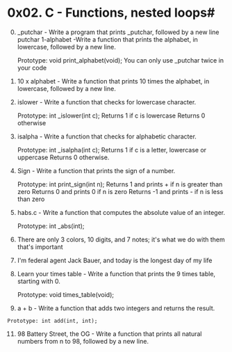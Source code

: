 # 0x02. C - Functions, nested loops#
0. _putchar  - Write a program that prints _putchar, followed by a new line
putchar
1-alphabet -Write a function that prints the alphabet, in lowercase, followed by a new line.

    Prototype: void print_alphabet(void);
    You can only use _putchar twice in your code
2. 10 x alphabet  - Write a function that prints 10 times the alphabet, in lowercase, followed by a new line.

3. islower - Write a function that checks for lowercase character.

    Prototype: int _islower(int c);
    Returns 1 if c is lowercase
    Returns 0 otherwise
4. isalpha - Write a function that checks for alphabetic character.

    Prototype: int _isalpha(int c);
    Returns 1 if c is a letter, lowercase or uppercase
    Returns 0 otherwise.
5. Sign - Write a function that prints the sign of a number.

    Prototype: int print_sign(int n);
    Returns 1 and prints + if n is greater than zero
    Returns 0 and prints 0 if n is zero
    Returns -1 and prints - if n is less than zero
6. habs.c - Write a function that computes the absolute value of an integer.

    Prototype: int _abs(int);
7. There are only 3 colors, 10 digits, and 7 notes; it's what we do with them that's important
8. I'm federal agent Jack Bauer, and today is the longest day of my life 
9. Learn your times table - Write a function that prints the 9 times table, starting with 0.

    Prototype: void times_table(void);
 10. a + b - Write a function that adds two integers and returns the result.

    Prototype: int add(int, int);
11. 98 Battery Street, the OG - Write a function that prints all natural numbers from n to 98, followed by a new line.
